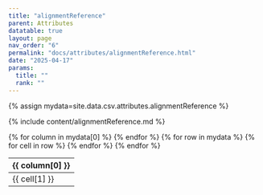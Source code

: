 ```yaml
---
title: "alignmentReference"
parent: Attributes
datatable: true
layout: page
nav_order: "6"
permalink: "docs/attributes/alignmentReference.html"
date: "2025-04-17"
params:
  title: ""
  rank: ""
---
```

{% assign mydata=site.data.csv.attributes.alignmentReference %} 

{% include content/alignmentReference.md %}

<table id="myTable" class="display" style="width:100%">
    <thead>
    {% for column in mydata[0] %}
        <th>{{ column[0] }}</th>
    {% endfor %}
    </thead>
    <tbody>
    {% for row in mydata %}
        <tr>
        {% for cell in row %}
            <td>{{ cell[1] }}</td>
        {% endfor %}
        </tr>
    {% endfor %}
    </tbody>
</table>
<script type="text/javascript">
  $(document).ready(function () {
    $('#myTable').DataTable({
      responsive: true,
      deferRender: false,
      paging: false,
      order: [],
    });
  });
</script>
